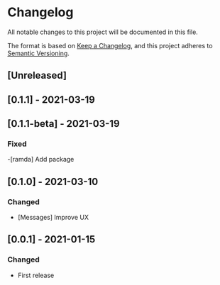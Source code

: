 # Changelog
All notable changes to this project will be documented in this file.

The format is based on [Keep a Changelog](https://keepachangelog.com/en/1.0.0/),
and this project adheres to [Semantic Versioning](https://semver.org/spec/v2.0.0.html).

## [Unreleased]

## [0.1.1] - 2021-03-19

## [0.1.1-beta] - 2021-03-19

### Fixed

-[ramda] Add package

## [0.1.0] - 2021-03-10

### Changed
- [Messages] Improve UX

## [0.0.1] - 2021-01-15

### Changed
- First release
